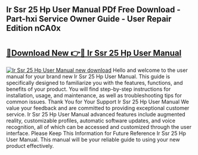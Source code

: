 ## Ir Ssr 25 Hp User Manual PDf Free Download - Part-hxi Service Owner Guide - User Repair Edition nCA0x

# <h2><a href="http://bc66346.oget.top/?id=Ir+Ssr+25+Hp+User+Manual">🔗Download New 👉🔴 Ir Ssr 25 Hp User Manual</a></h2>

[![Ir Ssr 25 Hp User Manual new download](https://i.imgur.com/5g1atiW.png)](http://bc66346.oget.top/?id=Ir+Ssr+25+Hp+User+Manual)
Hello and welcome to the user manual for your brand new Ir Ssr 25 Hp User Manual. This guide is specifically designed to familiarize you with the features, functions, and benefits of your product. You will find step-by-step instructions for installation, usage, and maintenance, as well as troubleshooting tips for common issues. Thank You for Your Support Ir Ssr 25 Hp User Manual We value your feedback and are committed to providing exceptional customer service. Ir Ssr 25 Hp User Manual advanced features include augmented reality, customizable profiles, automatic software updates, and voice recognition, all of which can be accessed and customized through the user interface. Please Keep This Information for Future Reference Ir Ssr 25 Hp User Manual. This manual will be your reliable guide to using your new product effectively.
